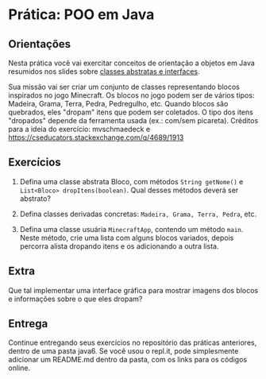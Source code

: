# Prática: POO em Java



## Orientações 

Nesta prática você vai exercitar conceitos de orientação a objetos em Java resumidos nos slides sobre [classes abstratas e interfaces](https://docs.google.com/presentation/d/1ULQLcneDaqEvTXYPbcVLtOWtjK7nRX-y3pc7v_-z_ao/edit?usp=sharing).


Sua missão vai ser criar um conjunto de classes representando blocos inspirados no jogo Minecraft.
Os blocos no jogo podem ser de vários tipos: Madeira, Grama, Terra, Pedra, Pedregulho, etc. Quando blocos são quebrados, eles "dropam" itens que podem ser coletados. O tipo dos itens "dropados" depende da ferramenta usada (ex.: com/sem picareta). Créditos para a ideia do exercício: mvschmaedeck e https://cseducators.stackexchange.com/q/4689/1913



## Exercícios 

1. Defina uma classe abstrata Bloco, com métodos `String getNome()` e `List<Bloco> dropItens(boolean)`. Qual desses métodos deverá ser abstrato?

2. Defina classes derivadas concretas: `Madeira, Grama, Terra, Pedra`, etc.

3. Defina uma classe usuária `MinecraftApp`, contendo um método `main`. Neste método, crie uma lista com alguns blocos variados, depois percorra alista dropando itens e os adicionando a outra lista.

## Extra

Que tal implementar uma interface gráfica para mostrar imagens dos blocos e informações sobre o que eles dropam?

## Entrega

Continue entregando seus exercícios no repositório das práticas anteriores, dentro de uma pasta java6. Se você usou o repl.it, pode simplesmente adicionar um README.md dentro da pasta, com os links para os códigos online.
